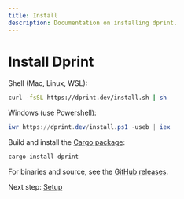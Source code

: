 ```yaml
---
title: Install
description: Documentation on installing dprint.
---
```


# Install Dprint

Shell (Mac, Linux, WSL):

```bash
curl -fsSL https://dprint.dev/install.sh | sh
```

Windows (use Powershell):

```powershell
iwr https://dprint.dev/install.ps1 -useb | iex
```

Build and install the [Cargo package](https://crates.io/crates/dprint):

```bash
cargo install dprint
```

For binaries and source, see the [GitHub releases](https://github.com/dprint/dprint/releases).

Next step: [Setup](setup)